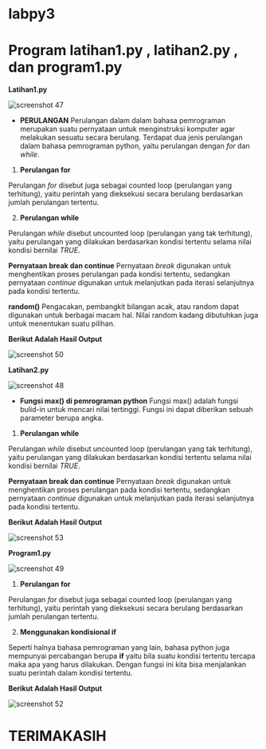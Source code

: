 # labpy3
# Program latihan1.py , latihan2.py , dan program1.py

**Latihan1.py**

![screenshot 47](https://user-images.githubusercontent.com/46735563/53069276-e4252f80-350d-11e9-9788-311e3a1630db.png)

- **PERULANGAN**
Perulangan dalam dalam bahasa pemrograman merupakan suatu pernyataan untuk menginstruksi komputer agar melakukan sesuatu secara berulang. Terdapat dua jenis perulangan dalam bahasa pemrograman python, yaitu perulangan dengan *for* dan *while*.

1. **Perulangan for**

Perulangan *for* disebut juga sebagai counted loop (perulangan yang terhitung), yaitu perintah yang dieksekusi secara berulang berdasarkan jumlah perulangan tertentu.

2. **Perulangan while**

Perulangan *while* disebut uncounted loop (perulangan yang tak terhitung), yaitu perulangan yang dilakukan berdasarkan kondisi tertentu selama nilai kondisi bernilai *TRUE*.

**Pernyataan break dan continue**
Pernyataan *break* digunakan untuk menghentikan proses perulangan pada kondisi tertentu, sedangkan pernyataan *continue* digunakan untuk melanjutkan pada iterasi selanjutnya pada kondisi tertentu.

**random()**
Pengacakan, pembangkit bilangan acak, atau random dapat digunakan untuk berbagai macam hal. Nilai random kadang dibutuhkan juga untuk menentukan suatu pilihan.

**Berikut Adalah Hasil Output**

![screenshot 50](https://user-images.githubusercontent.com/46735563/53070076-91994280-3510-11e9-9f94-74a98fd8b7d6.png)

**Latihan2.py**

![screenshot 48](https://user-images.githubusercontent.com/46735563/53070240-14ba9880-3511-11e9-9d50-6ffc9d2ec897.png)

- **Fungsi max() di pemrograman python**
Fungsi max() adalah fungsi bulid-in untuk mencari nilai tertinggi. Fungsi ini dapat diberikan sebuah parameter berupa angka.

1. **Perulangan while**

Perulangan *while* disebut uncounted loop (perulangan yang tak terhitung), yaitu perulangan yang dilakukan berdasarkan kondisi tertentu selama nilai kondisi bernilai *TRUE*.

**Pernyataan break dan continue**
Pernyataan *break* digunakan untuk menghentikan proses perulangan pada kondisi tertentu, sedangkan pernyataan *continue* digunakan untuk melanjutkan pada iterasi selanjutnya pada kondisi tertentu.

**Berikut Adalah Hasil Output**

![screenshot 53](https://user-images.githubusercontent.com/46735563/53070435-c5289c80-3511-11e9-962e-323bcce52bcd.png)

**Program1.py**

![screenshot 49](https://user-images.githubusercontent.com/46735563/53070607-4bdd7980-3512-11e9-910a-74f8b49ec359.png)

1. **Perulangan for**

Perulangan *for* disebut juga sebagai counted loop (perulangan yang terhitung), yaitu perintah yang dieksekusi secara berulang berdasarkan jumlah perulangan tertentu.

2. **Menggunakan kondisional if**

Seperti halnya bahasa pemrograman yang lain, bahasa python juga mempunyai percabangan berupa **if** yaitu bila suatu kondisi tertentu tercapa maka apa yang harus dilakukan. Dengan fungsi ini kita bisa menjalankan suatu perintah dalam kondisi tertentu.

**Berikut Adalah Hasil Output**

![screenshot 52](https://user-images.githubusercontent.com/46735563/53070711-9f4fc780-3512-11e9-96b6-6efbcfee670a.png)

# TERIMAKASIH
